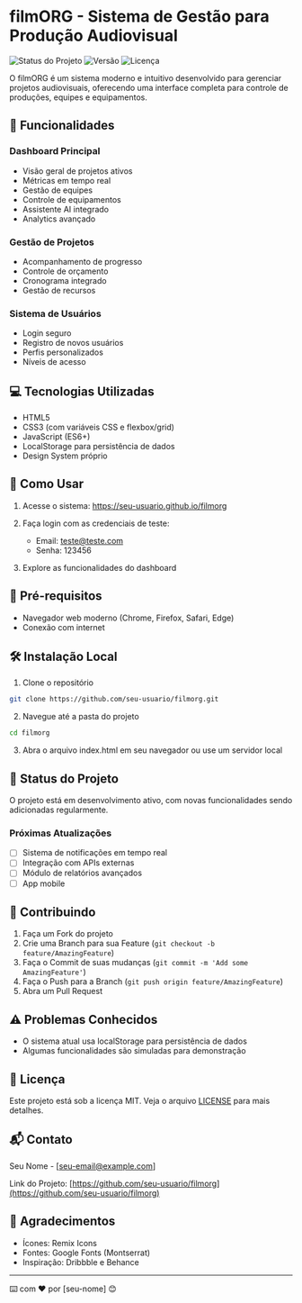 # filmORG - Sistema de Gestão para Produção Audiovisual

![Status do Projeto](https://img.shields.io/badge/Status-Em%20Desenvolvimento-brightgreen)
![Versão](https://img.shields.io/badge/Versão-1.0.0-blue)
![Licença](https://img.shields.io/badge/Licença-MIT-green)

O filmORG é um sistema moderno e intuitivo desenvolvido para gerenciar projetos audiovisuais, oferecendo uma interface completa para controle de produções, equipes e equipamentos.

## 🚀 Funcionalidades

### Dashboard Principal
- Visão geral de projetos ativos
- Métricas em tempo real
- Gestão de equipes
- Controle de equipamentos
- Assistente AI integrado
- Analytics avançado

### Gestão de Projetos
- Acompanhamento de progresso
- Controle de orçamento
- Cronograma integrado
- Gestão de recursos

### Sistema de Usuários
- Login seguro
- Registro de novos usuários
- Perfis personalizados
- Níveis de acesso

## 💻 Tecnologias Utilizadas

- HTML5
- CSS3 (com variáveis CSS e flexbox/grid)
- JavaScript (ES6+)
- LocalStorage para persistência de dados
- Design System próprio

## 🌟 Como Usar

1. Acesse o sistema: https://seu-usuario.github.io/filmorg

2. Faça login com as credenciais de teste:
   - Email: teste@teste.com
   - Senha: 123456

3. Explore as funcionalidades do dashboard

## 📌 Pré-requisitos

- Navegador web moderno (Chrome, Firefox, Safari, Edge)
- Conexão com internet

## 🛠️ Instalação Local

1. Clone o repositório
```bash
git clone https://github.com/seu-usuario/filmorg.git
```

2. Navegue até a pasta do projeto
```bash
cd filmorg
```

3. Abra o arquivo index.html em seu navegador ou use um servidor local

## 🔄 Status do Projeto

O projeto está em desenvolvimento ativo, com novas funcionalidades sendo adicionadas regularmente.

### Próximas Atualizações
- [ ] Sistema de notificações em tempo real
- [ ] Integração com APIs externas
- [ ] Módulo de relatórios avançados
- [ ] App mobile

## 🤝 Contribuindo

1. Faça um Fork do projeto
2. Crie uma Branch para sua Feature (`git checkout -b feature/AmazingFeature`)
3. Faça o Commit de suas mudanças (`git commit -m 'Add some AmazingFeature'`)
4. Faça o Push para a Branch (`git push origin feature/AmazingFeature`)
5. Abra um Pull Request

## ⚠️ Problemas Conhecidos

- O sistema atual usa localStorage para persistência de dados
- Algumas funcionalidades são simuladas para demonstração

## 📝 Licença

Este projeto está sob a licença MIT. Veja o arquivo [LICENSE](LICENSE) para mais detalhes.

## 📬 Contato

Seu Nome - [seu-email@example.com]

Link do Projeto: [https://github.com/seu-usuario/filmorg](https://github.com/seu-usuario/filmorg)

## 🙏 Agradecimentos

- Ícones: Remix Icons
- Fontes: Google Fonts (Montserrat)
- Inspiração: Dribbble e Behance

---
⌨️ com ❤️ por [seu-nome] 😊